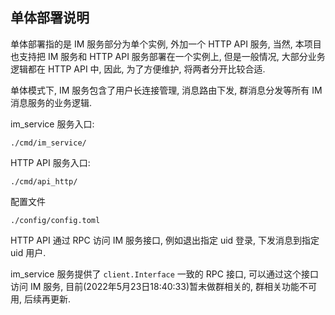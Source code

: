 ## 单体部署说明

单体部署指的是 IM 服务部分为单个实例, 外加一个 HTTP API 服务, 当然, 本项目也支持把 IM 服务和 HTTP API 服务部署在一个实例上, 但是一般情况, 大部分业务逻辑都在 HTTP API 中, 因此,
为了方便维护, 将两者分开比较合适.

单体模式下, IM 服务包含了用户长连接管理, 消息路由下发, 群消息分发等所有 IM 消息服务的业务逻辑.

im_service 服务入口:

```
./cmd/im_service/
```

HTTP API 服务入口:

```
./cmd/api_http/
```

配置文件

```
./config/config.toml
```

HTTP API 通过 RPC 访问 IM 服务接口, 例如退出指定 uid 登录, 下发消息到指定 uid 用户.

im_service 服务提供了 `client.Interface` 一致的 RPC 接口, 可以通过这个接口访问 IM 服务, 目前(2022年5月23日18:40:33)暂未做群相关的, 群相关功能不可用, 后续再更新.
